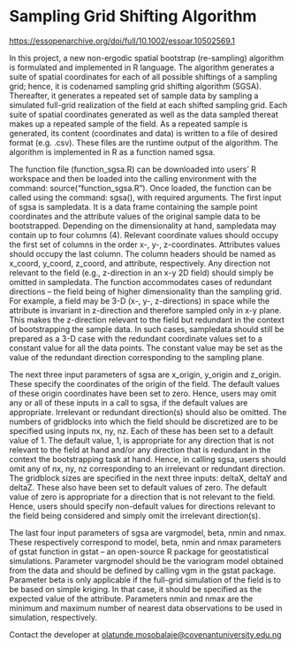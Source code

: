 # Sampling Grid Shifting Algorithm

  
https://essopenarchive.org/doi/full/10.1002/essoar.10502569.1
   
In this project, a new non-ergodic spatial bootstrap (re-sampling) algorithm is formulated and implemented in R language. The algorithm generates a suite of spatial coordinates for each of all possible shiftings of a sampling grid; hence, it is codenamed sampling grid shifting algorithm (SGSA). Thereafter, it generates a repeated set of sample data by sampling a simulated full-grid realization of the field at each shifted sampling grid. Each suite of spatial coordinates generated as well as the data sampled thereat makes up a repeated sample of the field. As a repeated sample is generated, its content (coordinates and data) is written to a file of desired format (e.g. .csv). These files are the runtime output of the algorithm. The algorithm is implemented in R as a function named sgsa.

The function file (function_sgsa.R) can be downloaded into users’ R workspace and then be loaded into the calling environment with the command: source(“function_sgsa.R”). Once loaded, the function can be called using the command: sgsa(), with required arguments. The first input of sgsa is sampledata. It is a data frame containing the sample point coordinates and the attribute values of the original sample data to be bootstrapped. Depending on the dimensionality at hand, sampledata may contain up to four columns (4). Relevant coordinate values should occupy the first set of columns in the order x-, y-, z-coordinates. Attributes values should occupy the last column. The column headers should be named as x_coord, y_coord, z_coord, and attribute, respectively. Any direction not relevant to the field (e.g., z-direction in an x-y 2D field) should simply be omitted in sampledata. The function accommodates cases of redundant directions – the field being of higher dimensionality than the sampling grid. For example, a field may be 3-D (x-, y-, z-directions) in space while the attribute is invariant in z-direction and therefore sampled only in x-y plane. This makes the z-direction relevant to the field but redundant in the context of bootstrapping the sample data. In such cases, sampledata should still be prepared as a 3-D case with the redundant coordinate values set to a constant value for all the data points. The constant value may be set as the value of the redundant direction corresponding to the sampling plane.

 The next three input parameters of sgsa are x_origin, y_origin and z_origin. These specify the coordinates of the origin of the field. The default values of these origin coordinates have been set to zero. Hence, users may omit any or all of these inputs in a call to sgsa, if the default values are appropriate. Irrelevant or redundant direction(s) should also be omitted. The numbers of gridblocks into which the field should be discretized are to be specified using inputs nx, ny, nz. Each of these has been set to a default value of 1. The default value, 1, is appropriate for any direction that is not relevant to the field at hand and/or any direction that is redundant in the context the bootstrapping task at hand. Hence, in calling sgsa, users should omit any of  nx, ny, nz corresponding to an irrelevant or redundant direction. The gridblock sizes are specified in the next three inputs: deltaX, deltaY and deltaZ. These also have been set to default values of zero. The default value of zero is appropriate for a direction that is not relevant to the field. Hence, users should specify non-default values for directions relevant to the field being considered and simply omit the irrelevant direction(s).
 
The last four input parameters of sgsa are vargmodel, beta,  nmin and nmax.  These respectively correspond to model, beta, nmin and nmax parameters of gstat function in gstat – an open-source R package for geostatistical simulations. Parameter vargmodel should be the variogram model obtained from the data and should be defined by calling vgm in the gstat package. Parameter beta is only applicable if the full-grid simulation of the field is to be based on simple kriging. In that case, it should be specified as the expected value of the attribute.  Parameters nmin and nmax are the minimum and maximum number of nearest data observations to be used in simulation, respectively.

Contact the developer at olatunde.mosobalaje@covenantuniversity.edu.ng
